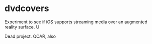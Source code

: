 # dvdcovers
Experiment to see if iOS supports streaming media over an augmented reality surface. U

Dead project. QCAR, also 
